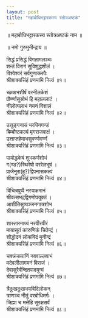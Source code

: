```yaml
---
layout: post
title: "महाबोधिभट्टारकस्य स्तोत्रअष्टकं"
---
```


॥ महाबोधिभट्टारकस्य स्तोत्रअष्टकं नाम ॥

॥ नमो गुरुमुनीन्द्राय ॥

सिद्धं प्रसिद्धं विगतामलञ्चः \
शन्तं विरागं सुविशुद्धशीलं । \
विश्वेश्वरं सर्वगुणाकरपैः \
श्रीशाक्यसिंहं प्रणमामि नित्यं ॥१॥

च्छत्राभशीर्षं वरनीलकेशं \
प्रौर्ण्णासुसोभं हि महाललाटं । \
नीलोत्पलाभं नयनं विशालं \
श्रीशाक्यसिंहं प्रणमामि नित्यं ॥२॥

उत्तुङ्गनासं भरपिनगण्डं \
बिम्बौष्ठकल्पं मृगराजवाक्षं । \
उत्ताप्तहेमाभसुवर्ण्णवर्ण्णं \
श्रीशाक्यसिंहं प्रणमामि नित्यं ॥३॥

पायोद्धकेषं शुभकर्णशोभं \
ग(ण्ड?)स्थिरेषो वररेलभूषं । \
प्राजेनुरा(हु?)द्विपनासकल्पं \
श्रीशाक्यसिंहं प्रणमामि नित्यं ॥४॥

विचित्रपुष्पै नरयाक्षमानं \
श्रीवत्सभद्रद्विगणोपयुक्तं । \
आशीतिसुव्यञ्जनगात्रशोभ \
श्रीशाक्यसिंहं प्रणमामि नित्यं ॥५॥

शास्तारमाग्र्यं नरवीरवीरं \
मायासुतं कारुणिकं चितेन्द्रं । \
शौद्धोदनं लोकविदं मुनीन्द्रं \
श्रीशाक्यसिंहं प्रणमामि नित्यं ॥६॥

चक्क्रंकपाणिं नववाल्लवाभं \
मदेवलीलागमनं विराजं । \
देवासुरैर्वन्दितपादयुग्मं \
श्रीशाक्यसिंहं प्रणमामि नित्यं ॥७॥

त्रैदुःखदुःखभयविदिलोकन् \
त्राणञ्च नीतुं वरबोधिमर्गः । \
जिह्मा च मत्तेहि सुरक्षसर्वं \
श्रीशाक्यसिंहं प्रणमामि नित्यं ॥८॥

